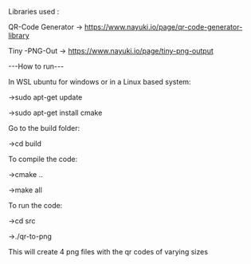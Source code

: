 Libraries used : 

QR-Code Generator -> https://www.nayuki.io/page/qr-code-generator-library

Tiny -PNG-Out -> https://www.nayuki.io/page/tiny-png-output

---How to run--- 

In WSL ubuntu for windows or in a Linux based system:

->sudo apt-get update

->sudo apt-get install cmake


Go to the build folder:

->cd build


To compile the code:

->cmake ..

->make all


To run the code:

->cd src

->./qr-to-png


This will create 4 png files with the qr codes of varying sizes
